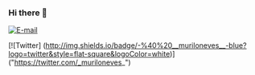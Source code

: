 ### Hi there 👋

<!--
**muNeves3/muNeves3** is a ✨ _special_ ✨ repository because its `README.md` (this file) appears on your GitHub profile. -->

[![E-mail](http://img.shields.io/badge/-%40murilodesouzaneves@gmail.com-blue?logo=gmail&style=flat-square&logoColor=white)](mailto:murilodesouzaneves@gmail.com)

[![Twitter] (http://img.shields.io/badge/-%40%20__muriloneves__-blue?logo=twitter&style=flat-square&logoColor=white)]
("https://twitter.com/_muriloneves_")


